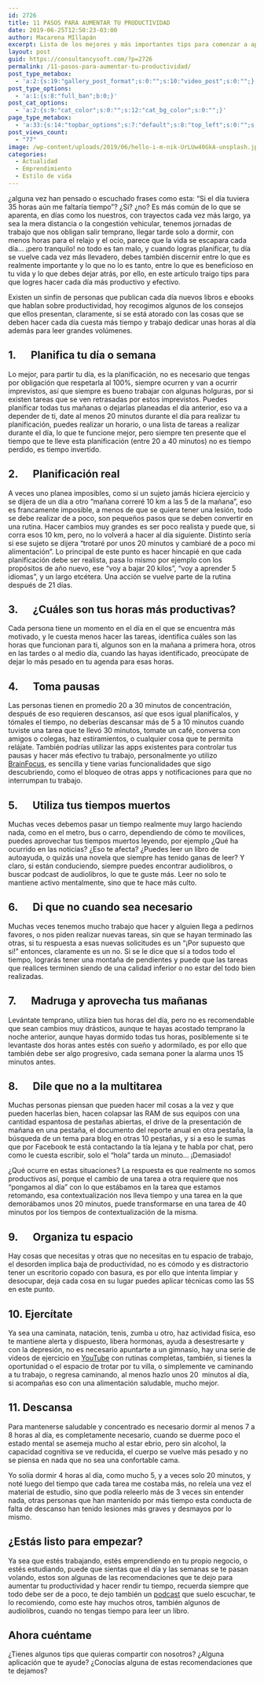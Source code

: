 ```yaml
---
id: 2726
title: 11 PASOS PARA AUMENTAR TU PRODUCTIVIDAD
date: 2019-06-25T12:50:23-03:00
author: Macarena MIllapán
excerpt: Lista de los mejores y más importantes tips para comenzar a aprovechar mejor el día y aumentar la productividad tanto en el trabajo como en el estudio.
layout: post
guid: https://consultancysoft.com/?p=2726
permalink: /11-pasos-para-aumentar-tu-productividad/
post_type_metabox:
  - 'a:2:{s:19:"gallery_post_format";s:0:"";s:10:"video_post";s:0:"";}'
post_type_options:
  - 'a:1:{s:8:"full_ban";b:0;}'
post_cat_options:
  - 'a:2:{s:9:"cat_color";s:0:"";s:12:"cat_bg_color";s:0:"";}'
page_type_metabox:
  - 'a:33:{s:14:"topbar_options";s:7:"default";s:8:"top_left";s:0:"";s:9:"top_right";s:0:"";s:10:"top_center";s:0:"";s:17:"topbar_left_width";s:0:"";s:18:"topbar_right_width";s:0:"";s:19:"topbar_center_width";s:0:"";s:9:"topbar_bg";s:0:"";s:13:"topbar_border";s:0:"";s:18:"default_menu_color";s:0:"";s:24:"default_menu_hover_color";s:0:"";s:17:"sticky_menu_color";s:0:"";s:23:"sticky_menu_hover_color";s:0:"";s:11:"choose_menu";s:0:"";s:13:"sticky_header";s:7:"default";s:13:"sticky_footer";s:7:"default";s:11:"search_icon";s:7:"default";s:16:"fixed_navigation";s:7:"default";s:17:"login_signup_icon";s:7:"default";s:11:"banner_type";s:13:"default-title";s:14:"page_revslider";s:0:"";s:17:"page_custom_title";s:0:"";s:19:"title_area_spacings";s:12:"padding-none";s:18:"title_top_spacings";s:0:"";s:21:"title_bottom_spacings";s:0:"";s:25:"titlebar_bg_overlay_color";s:0:"";s:16:"content_spacings";s:12:"padding-none";s:20:"content_top_spacings";s:0:"";s:23:"content_bottom_spacings";s:0:"";s:15:"copyright_style";s:9:"style-one";s:11:"hide_header";b:0;s:11:"hide_footer";b:0;s:14:"hide_copyright";b:0;}'
post_views_count:
  - "77"
image: /wp-content/uploads/2019/06/hello-i-m-nik-UrLUw40GkA-unsplash.jpg
categories:
  - Actualidad
  - Emprendimiento
  - Estilo de vida
---
```

¿alguna vez han pensado o escuchado frases como esta: “Si el día tuviera 35 horas aún me faltaría tiempo”? ¿Si? ¿no? Es más común de lo que se aparenta, en días como los nuestros, con trayectos cada vez más largo, ya sea la mera distancia o la congestión vehicular, tenemos jornadas de trabajo que nos obligan salir temprano, llegar tarde solo a dormir, con menos horas para el relajo y el ocio, parece que la vida se escapara cada día… ¡pero tranquilo! no todo es tan malo, y cuando logras planificar, tu día se vuelve cada vez más llevadero, debes también discernir entre lo que es realmente importante y lo que no lo es tanto, entre lo que es beneficioso en tu vida y lo que debes dejar atrás, por ello, en este artículo traigo tips para que logres hacer cada día más productivo y efectivo.

Existen un sinfín de personas que publican cada día nuevos libros e ebooks que hablan sobre productividad, hoy recogimos algunos de los consejos que ellos presentan, claramente, si se está atorado con las cosas que se deben hacer cada día cuesta más tiempo y trabajo dedicar unas horas al día además para leer grandes volúmenes.

## 1.&nbsp;&nbsp;&nbsp;&nbsp;&nbsp; Planifica tu día o semana

Lo mejor, para partir tu día, es la planificación, no es necesario que tengas por obligación que respetarla al 100%, siempre ocurren y van a ocurrir imprevistos, así que siempre es bueno trabajar con algunas holguras, por si existen tareas que se ven retrasadas por estos imprevistos. Puedes planificar todas tus mañanas o dejarlas planeadas el día anterior, eso va a depender de ti, date al menos 20 minutos durante el día para realizar tu planificación, puedes realizar un horario, o una lista de tareas a realizar durante el día, lo que te funcione mejor, pero siempre ten presente que el tiempo que te lleve esta planificación (entre 20 a 40 minutos) no es tiempo perdido, es tiempo invertido.

## 2.&nbsp;&nbsp;&nbsp;&nbsp;&nbsp; Planificación real

A veces uno planea imposibles, como si un sujeto jamás hiciera ejercicio y se dijera de un día a otro “mañana correré 10 km a las 5 de la mañana”, eso es francamente imposible, a menos de que se quiera tener una lesión, todo se debe realizar de a poco, son pequeños pasos que se deben convertir en una rutina. Hacer cambios muy grandes es ser poco realista y puede que, si corra esos 10 km, pero, no lo volverá a hacer al día siguiente. Distinto sería si ese sujeto se dijera “trotaré por unos 20 minutos y cambiaré de a poco mi alimentación”. Lo principal de este punto es hacer hincapié en que cada planificación debe ser realista, pasa lo mismo por ejemplo con los propósitos de año nuevo, ese “voy a bajar 20 kilos”, “voy a aprender 5 idiomas”, y un largo etcétera. Una acción se vuelve parte de la rutina después de 21 días.

## 3.&nbsp;&nbsp;&nbsp;&nbsp;&nbsp; ¿Cuáles son tus horas más productivas?

Cada persona tiene un momento en el día en el que se encuentra más motivado, y le cuesta menos hacer las tareas, identifica cuáles son las horas que funcionan para ti, algunos son en la mañana a primera hora, otros en las tardes o al medio día, cuando las hayas identificado, preocúpate de dejar lo más pesado en tu agenda para esas horas.

## 4.&nbsp;&nbsp;&nbsp;&nbsp;&nbsp; Toma pausas

Las personas tienen en promedio 20 a 30 minutos de concentración, después de eso requieren descansos, así que esos igual planifícalos, y tómales el tiempo, no deberías descansar más de 5 a 10 minutos cuando tuviste una tarea que te llevó 30 minutos, tomate un café, conversa con amigos o colegas, haz estiramientos, o cualquier cosa que te permita relájate. También podrías utilizar las apps existentes para controlar tus pausas y hacer más efectivo tu trabajo, personalmente yo utilizo [BrainFocus](https://play.google.com/store/apps/details?id=com.AT.PomodoroTimer), es sencilla y tiene varias funcionalidades que sigo descubriendo, como el bloqueo de otras apps y notificaciones para que no interrumpan tu trabajo.

## 5.&nbsp;&nbsp;&nbsp;&nbsp;&nbsp; Utiliza tus tiempos muertos

Muchas veces debemos pasar un tiempo realmente muy largo haciendo nada, como en el metro, bus o carro, dependiendo de cómo te movilices, puedes aprovechar tus tiempos muertos leyendo, por ejemplo ¿Qué ha ocurrido en las noticias? ¿Eso te afecta? ¿Puedes leer un libro de autoayuda, o quizás una novela que siempre has tenido ganas de leer? Y claro, si están conduciendo, siempre puedes encontrar audiolibros, o buscar podcast de audiolibros, lo que te guste más. Leer no solo te mantiene activo mentalmente, sino que te hace más culto.

## 6.&nbsp;&nbsp;&nbsp;&nbsp;&nbsp; Di que no cuando sea necesario

Muchas veces tenemos mucho trabajo que hacer y alguien llega a pedirnos favores, o nos piden realizar nuevas tareas, sin que se hayan terminado las otras, si tu respuesta a esas nuevas solicitudes es un “¡Por supuesto que si!” entonces, claramente es un no. Si se le dice que sí a todos todo el tiempo, lograrás tener una montaña de pendientes y puede que las tareas que realices terminen siendo de una calidad inferior o no estar del todo bien realizadas.

## 7.&nbsp;&nbsp;&nbsp;&nbsp;&nbsp; Madruga y aprovecha tus mañanas

Levántate temprano, utiliza bien tus horas del día, pero no es recomendable que sean cambios muy drásticos, aunque te hayas acostado temprano la noche anterior, aunque hayas dormido todas tus horas, posiblemente si te levantaste dos horas antes estés con sueño y adormilado, es por ello que también debe ser algo progresivo, cada semana poner la alarma unos 15 minutos antes.

## 8.&nbsp;&nbsp;&nbsp;&nbsp;&nbsp; Dile que no a la multitarea

Muchas personas piensan que pueden hacer mil cosas a la vez y que pueden hacerlas bien, hacen colapsar las RAM de sus equipos con una cantidad espantosa de pestañas abiertas, el drive de la presentación de mañana en una pestaña, el documento del reporte anual en otra pestaña, la búsqueda de un tema para blog en otras 10 pestañas, y si a eso le sumas que por Facebook te está contactando la tía lejana y te habla por chat, pero como le cuesta escribir, solo el “hola” tarda un minuto… ¡Demasiado! 

¿Qué ocurre en estas situaciones? La respuesta es que realmente no somos productivos así, porque el cambio de una tarea a otra requiere que nos “pongamos al día” con lo que estábamos en la tarea que estamos retomando, esa contextualización nos lleva tiempo y una tarea en la que demorábamos unos 20 minutos, puede transformarse en una tarea de 40 minutos por los tiempos de contextualización de la misma.

## 9.&nbsp;&nbsp;&nbsp;&nbsp;&nbsp; Organiza tu espacio

Hay cosas que necesitas y otras que no necesitas en tu espacio de trabajo, el desorden implica baja de productividad, no es cómodo y es distractorio tener un escritorio copado con basura, es por ello que intenta limpiar y desocupar, deja cada cosa en su lugar puedes aplicar técnicas como las 5S en este punto.

## 10. Ejercítate

Ya sea una caminata, natación, tenis, zumba u otro, haz actividad física, eso te mantiene alerta y dispuesto, libera hormonas, ayuda a desestresarte y con la depresión, no es necesario apuntarte a un gimnasio, hay una serie de videos de ejercicio en [YouTube](https://www.youtube.com/results?search_query=rutina+de+ejercicios) con rutinas completas, también, si tienes la oportunidad o el espacio de trotar por tu villa, o simplemente ve caminando a tu trabajo, o regresa caminando, al menos hazlo unos 20  minutos al día, si acompañas eso con una alimentación saludable, mucho mejor. 

## 11. Descansa

Para mantenerse saludable y concentrado es necesario dormir al menos 7 a 8 horas al día, es completamente necesario, cuando se duerme poco el estado mental se asemeja mucho al estar ebrio, pero sin alcohol, la capacidad cognitiva se ve reducida, el cuerpo se vuelve más pesado y no se piensa en nada que no sea una confortable cama.

Yo solía dormir 4 horas al día, como mucho 5, y a veces solo 20 minutos, y noté luego del tiempo que cada tarea me costaba más, no releía una vez el material de estudio, sino que podía releerlo más de 3 veces sin entender nada, otras personas que han mantenido por más tiempo esta conducta de falta de descanso han tenido lesiones más graves y desmayos por lo mismo.

## ¿Estás listo para empezar?

Ya sea que estés trabajando, estés emprendiendo en tu propio negocio, o estés estudiando, puede que sientas que el día y las semanas se te pasan volando, estos son algunas de las recomendaciones que te dejo para aumentar tu productividad y hacer rendir tu tiempo, recuerda siempre que todo debe ser de a poco, te dejo también un [podcast](https://open.spotify.com/show/7A8d0BbJ6zp6soUz7EfzF1?si=al0temaQSkebBBy9fCzJOw) que suelo escuchar, te lo recomiendo, como este hay muchos otros, también algunos de audiolibros, cuando no tengas tiempo para leer un libro.

## Ahora cuéntame 

¿Tienes algunos tips que quieras compartir con nosotros? ¿Alguna aplicación que te ayude? ¿Conocías alguna de estas recomendaciones que te dejamos?